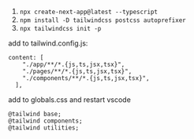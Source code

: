 1. `npx create-next-app@latest --typescript`
2. `npm install -D tailwindcss postcss autoprefixer`
3. `npx tailwindcss init -p`

add to tailwind.config.js:

```
content: [
    "./app/**/*.{js,ts,jsx,tsx}",
    "./pages/**/*.{js,ts,jsx,tsx}",
    "./components/**/*.{js,ts,jsx,tsx}",
  ],
```

add to globals.css and restart vscode

```
@tailwind base;
@tailwind components;
@tailwind utilities;
```

<!-- potential: -->
<!-- npm i next-themes -->
<!-- npm i react-icons -->
